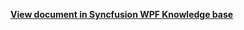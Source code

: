 **[View document in Syncfusion WPF Knowledge base](https://www.syncfusion.com/kb/12103/how-to-customize-the-resource-appearance-using-resourceheadertemplate-in-wpf-schedule)**
